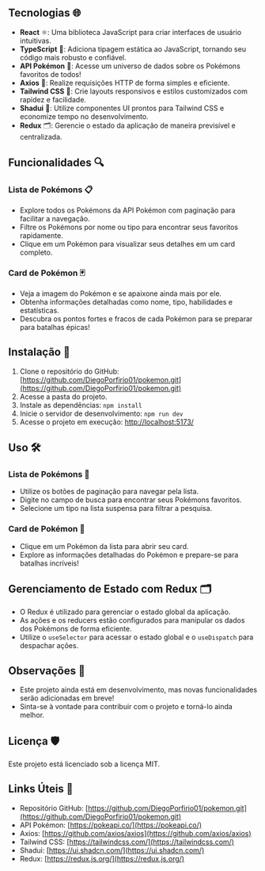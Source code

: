 ## Tecnologias 🌐

- **React** ⚛️: Uma biblioteca JavaScript para criar interfaces de usuário intuitivas.
- **TypeScript** 🎨: Adiciona tipagem estática ao JavaScript, tornando seu código mais robusto e confiável.
- **API Pokémon** 🐉: Acesse um universo de dados sobre os Pokémons favoritos de todos!
- **Axios** 📡: Realize requisições HTTP de forma simples e eficiente.
- **Tailwind CSS** 🎨: Crie layouts responsivos e estilos customizados com rapidez e facilidade.
- **Shadui** 🎨: Utilize componentes UI prontos para Tailwind CSS e economize tempo no desenvolvimento.
- **Redux** 🗂️: Gerencie o estado da aplicação de maneira previsível e centralizada.

## Funcionalidades 🔍

### Lista de Pokémons 📋
- Explore todos os Pokémons da API Pokémon com paginação para facilitar a navegação.
- Filtre os Pokémons por nome ou tipo para encontrar seus favoritos rapidamente.
- Clique em um Pokémon para visualizar seus detalhes em um card completo.

### Card de Pokémon 🃏
- Veja a imagem do Pokémon e se apaixone ainda mais por ele.
- Obtenha informações detalhadas como nome, tipo, habilidades e estatísticas.
- Descubra os pontos fortes e fracos de cada Pokémon para se preparar para batalhas épicas!

## Instalação 🚀

1. Clone o repositório do GitHub: [https://github.com/DiegoPorfirio01/pokemon.git](https://github.com/DiegoPorfirio01/pokemon.git)
2. Acesse a pasta do projeto.
3. Instale as dependências: `npm install`
4. Inicie o servidor de desenvolvimento: `npm run dev`
5. Acesse o projeto em execução: [http://localhost:5173/](http://localhost:5173/)

## Uso 🛠️

### Lista de Pokémons 📖
- Utilize os botões de paginação para navegar pela lista.
- Digite no campo de busca para encontrar seus Pokémons favoritos.
- Selecione um tipo na lista suspensa para filtrar a pesquisa.

### Card de Pokémon 🏅
- Clique em um Pokémon da lista para abrir seu card.
- Explore as informações detalhadas do Pokémon e prepare-se para batalhas incríveis!

## Gerenciamento de Estado com Redux 🗂️

- O Redux é utilizado para gerenciar o estado global da aplicação.
- As ações e os reducers estão configurados para manipular os dados dos Pokémons de forma eficiente.
- Utilize o `useSelector` para acessar o estado global e o `useDispatch` para despachar ações.

## Observações 📝

- Este projeto ainda está em desenvolvimento, mas novas funcionalidades serão adicionadas em breve!
- Sinta-se à vontade para contribuir com o projeto e torná-lo ainda melhor.

## Licença 🛡️

Este projeto está licenciado sob a licença MIT.

## Links Úteis 🔗

- Repositório GitHub: [https://github.com/DiegoPorfirio01/pokemon.git](https://github.com/DiegoPorfirio01/pokemon.git)
- API Pokémon: [https://pokeapi.co/](https://pokeapi.co/)
- Axios: [https://github.com/axios/axios](https://github.com/axios/axios)
- Tailwind CSS: [https://tailwindcss.com/](https://tailwindcss.com/)
- Shadui: [https://ui.shadcn.com/](https://ui.shadcn.com/)
- Redux: [https://redux.js.org/](https://redux.js.org/)
